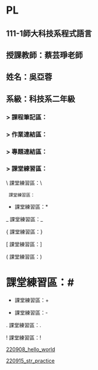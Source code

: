 # PL

## 111-1師大科技系程式語言

## 授課教師：蔡芸琤老師

## 姓名：吳亞蓉

## 系級：科技系二年級

### > 課程筆記區：

### > 作業連結區：

### > 專題連結區：

### > 課堂練習區：

\ 課堂練習區：\

` 課堂練習區：`

* 課堂練習區：*

_ 課堂練習區：_

{ 課堂練習區：}

[ 課堂練習區：]

( 課堂練習區：)

# 課堂練習區：#

+ 課堂練習區：+

- 課堂練習區：-

. 課堂練習區：.

! 課堂練習區：!

[220908_hello_world](http://localhost:8888/notebooks/Downloads/1111%20%E5%9B%9B234%20%E7%A8%8B%E5%BC%8F%E8%AA%9E%E8%A8%80/PL/220908_hello%20world.ipynb)

[220915_str_practice](http://localhost:8888/notebooks/Downloads/1111%20%E5%9B%9B234%20%E7%A8%8B%E5%BC%8F%E8%AA%9E%E8%A8%80/PL/220915_str%20practice.ipynb)


